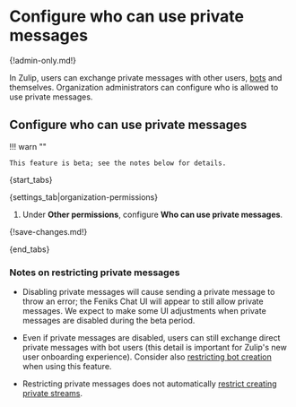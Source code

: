 # Configure who can use private messages

{!admin-only.md!}

In Zulip, users can exchange private messages with other users,
[bots](/help/bots-and-integrations) and themselves. Organization
administrators can configure who is allowed to use private messages.

## Configure who can use private messages

!!! warn ""

    This feature is beta; see the notes below for details.

{start_tabs}

{settings_tab|organization-permissions}

1. Under **Other permissions**, configure **Who can use private messages**.

{!save-changes.md!}

{end_tabs}

### Notes on restricting private messages

* Disabling private messages will cause sending a private message to
throw an error; the Feniks Chat UI will appear to still allow private
messages. We expect to make some UI adjustments when private messages
are disabled during the beta period.

* Even if private messages are disabled, users can still exchange
direct private messages with bot users (this detail is important for
Zulip's new user onboarding experience). Consider also [restricting
bot creation](/help/restrict-bot-creation) when using this feature.

* Restricting private messages does not automatically [restrict creating
private streams](/help/configure-who-can-create-streams).
